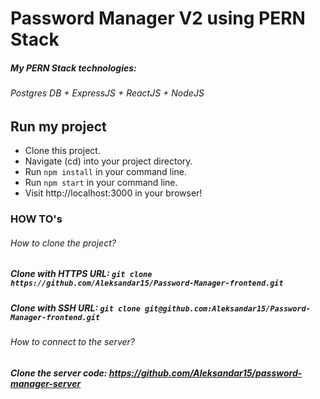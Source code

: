 # Password Manager V2 using PERN Stack

##### My PERN Stack technologies:

###### Postgres DB + ExpressJS + ReactJS + NodeJS

## Run my project

- Clone this project.
- Navigate (cd) into your project directory.
- Run `npm install` in your command line.
- Run `npm start` in your command line.
- Visit http://localhost:3000 in your browser!

### HOW TO's

###### How to clone the project?

##### Clone with HTTPS URL: `git clone https://github.com/Aleksandar15/Password-Manager-frontend.git`

##### Clone with SSH URL: `git clone git@github.com:Aleksandar15/Password-Manager-frontend.git`

###### How to connect to the server?

##### Clone the server code: https://github.com/Aleksandar15/password-manager-server
